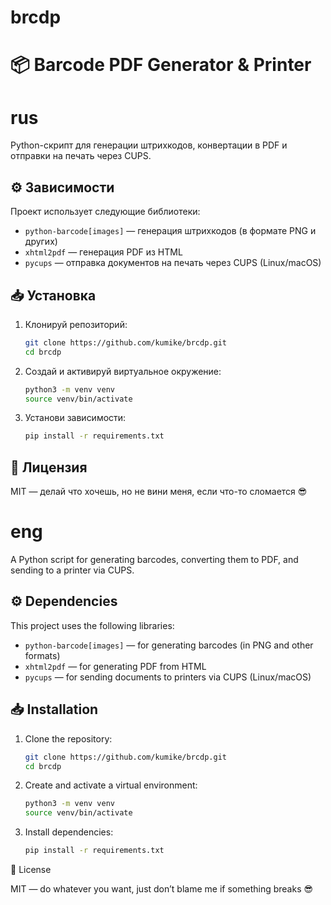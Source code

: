 # brcdp
# 📦 Barcode PDF Generator & Printer

# rus

Python-скрипт для генерации штрихкодов, конвертации в PDF и отправки на печать через CUPS.

## ⚙️  Зависимости

Проект использует следующие библиотеки:

- `python-barcode[images]` — генерация штрихкодов (в формате PNG и других)
- `xhtml2pdf` — генерация PDF из HTML
- `pycups` — отправка документов на печать через CUPS (Linux/macOS)

## 📥 Установка

1. Клонируй репозиторий:
   ```bash
   git clone https://github.com/kumike/brcdp.git
   cd brcdp
2. Создай и активируй виртуальное окружение:   
   ```bash
   python3 -m venv venv
   source venv/bin/activate
3. Установи зависимости:
   ```bash
   pip install -r requirements.txt


## 📜 Лицензия

MIT — делай что хочешь, но не вини меня, если что-то сломается 😎

# eng

A Python script for generating barcodes, converting them to PDF, and sending to a printer via CUPS.

## ⚙️  Dependencies

This project uses the following libraries:

- `python-barcode[images]` — for generating barcodes (in PNG and other formats)
- `xhtml2pdf` — for generating PDF from HTML
- `pycups` — for sending documents to printers via CUPS (Linux/macOS)

## 📥 Installation

1. Clone the repository:
   ```bash
   git clone https://github.com/kumike/brcdp.git
   cd brcdp
2. Create and activate a virtual environment:
    ```bash
    python3 -m venv venv
    source venv/bin/activate

3.  Install dependencies:
    ```bash
    pip install -r requirements.txt

📜 License

MIT — do whatever you want, just don’t blame me if something breaks 😎


